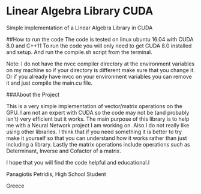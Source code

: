 # Linear Algebra Library CUDA
Simple implementation of a Linear Algebra Library in CUDA

##How to run the code
The code is tested on linux ubuntu 16.04 with CUDA 8.0 and C++11
To run the code you will only need to get CUDA 8.0 installed and setup. And run the compile.sh script from the terminal.

Note: I do not have the nvcc compiler directory at the environment variables on my machine so if your directory is different 
make sure that you change it. Or if you already have nvcc on your environment variables you can remove it and just compile the 
main.cu file.

###About the Project

This is a very simple implementation of vector/matrix operations on the GPU. I am not an expert with CUDA so the code may not be (and probably isn't)
very efficient but it works. The main purpose of this library is to help me with a Neural Network project I am working on.
Also I do not really like using other libraries. I think that if you need something it is better to try make it yourself so that you can understand how it works rather than just including a library.
Lastly the matrix operations include operations such as Determinant, Inverse and Cofactor of a matrix.

I hope that you will find the code helpful and educational.l

Panagiotis Petridis,
High School Student

Greece
